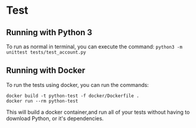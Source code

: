# Test
## Running with Python 3
To run as normal in terminal, you can execute the command:
```python3 -m unittest tests/test_account.py```

## Running with Docker
To run the tests using docker, you can run the commands:
```
docker build -t python-test -f docker/Dockerfile .
docker run --rm python-test
```

This will build a docker container,and run all of your tests without having to download Python, or it's dependencies.